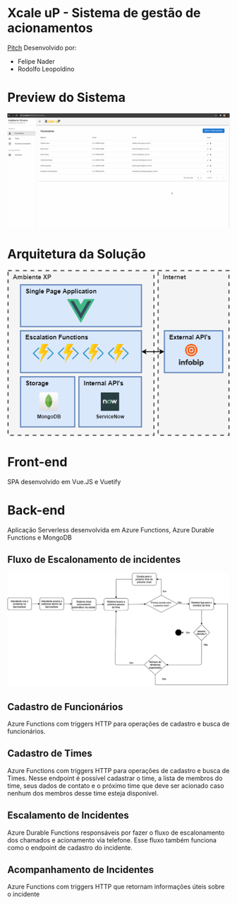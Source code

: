 # Xcale uP - Sistema de gestão de acionamentos
[Pitch](https://youtu.be/Gf2yYNBt6rA)
Desenvolvido por:
- Felipe Nader
- Rodolfo Leopoldino

# Preview do Sistema
![picture alt](./docs/preview.gif)

# Arquitetura da Solução
![picture alt](./docs/escalation-system.png)

# Front-end
SPA desenvolvido em Vue.JS e Vuetify

# Back-end
Aplicação Serverless desenvolvida em Azure Functions, Azure Durable Functions e MongoDB

## Fluxo de Escalonamento de incidentes
![picture alt](./docs/fluxo_acionamento.png)

## Cadastro de Funcionários
Azure Functions com triggers HTTP para operações de cadastro e busca de funcionários.

## Cadastro de Times
Azure Functions com triggers HTTP para operações de cadastro e busca de Times. Nesse endpoint é possível cadastrar o time, a lista de membros do time, seus dados de contato e o próximo time que deve ser acionado caso nenhum dos membros desse time esteja disponível.

## Escalamento de Incidentes
Azure Durable Functions responsáveis por fazer o fluxo de escalonamento dos chamados e acionamento via telefone. Esse fluxo também funciona como o endpoint de cadastro do incidente.


## Acompanhamento de Incidentes
Azure Functions com triggers HTTP que retornam informações úteis sobre o incidente

